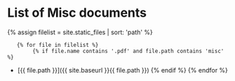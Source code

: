 # List of Misc documents

{% assign filelist = site.static_files | sort: 'path'  %}
    
       {% for file in filelist %}
            {% if file.name contains '.pdf' and file.path contains 'misc' %}
 - [{{ file.path }}]({{ site.baseurl }}{{ file.path }})
            {% endif %}
        {% endfor %}
        
